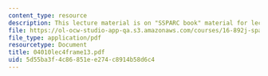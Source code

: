 ```yaml
---
content_type: resource
description: This lecture material is on "SSPARC book" material for lecture 4.
file: https://ol-ocw-studio-app-qa.s3.amazonaws.com/courses/16-892j-space-system-architecture-and-design-fall-2004/5d55ba3f4c86851ee274c8914b58d6c4_04010lec4frame13.pdf
file_type: application/pdf
resourcetype: Document
title: 04010lec4frame13.pdf
uid: 5d55ba3f-4c86-851e-e274-c8914b58d6c4
---
```

